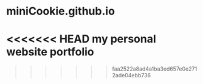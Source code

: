 # miniCookie.github.io
<<<<<<< HEAD
my personal website portfolio
=======
>>>>>>> faa2522a8ad4a1ba3ed657e0e2712ade04ebb736
